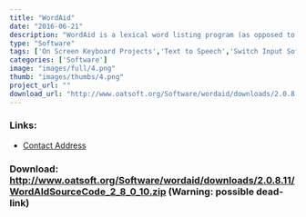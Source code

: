 ```yaml
---
title: "WordAid"
date: "2016-06-21"
description: "WordAid is a lexical word listing program (as opposed to a word predictor) with text-to-speech support that can aid the development of literacy."
type: "Software"
tags: ['On Screen Keyboard Projects','Text to Speech','Switch Input Software','Educational and Learning','Text input Projects', 'Possible-404']
categories: ['Software']
image: "images/full/4.png"
thumb: "images/thumbs/4.png"
project_url: ""
download_url: "http://www.oatsoft.org/Software/wordaid/downloads/2.0.8.11/WordAIdSourceCode_2_8_0_10.zip"
---
```



### Links:
- <a href="mailto:colven@ace-centre.org.uk">Contact Address</a>

### Download: http://www.oatsoft.org/Software/wordaid/downloads/2.0.8.11/WordAIdSourceCode_2_8_0_10.zip (Warning: possible dead-link)